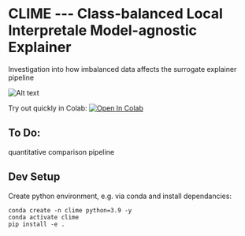 # CLIME --- Class-balanced Local Interpretale Model-agnostic Explainer
Investigation into how imbalanced data affects the surrogate explainer pipeline

![Alt text](https://github.com/mattclifford1/CLIME/blob/main/pics/overview.jpg?raw=true "Overview")

Try out quickly in Colab: [![Open In Colab](https://colab.research.google.com/assets/colab-badge.svg)](https://colab.research.google.com/github/mattclifford1/CLIME/blob/main/pipeline-visualisation.ipynb)

## To Do:
quantitative comparison pipeline

## Dev Setup
Create python environment, e.g. via conda and install dependancies:
```
conda create -n clime python=3.9 -y
conda activate clime
pip install -e .
```
